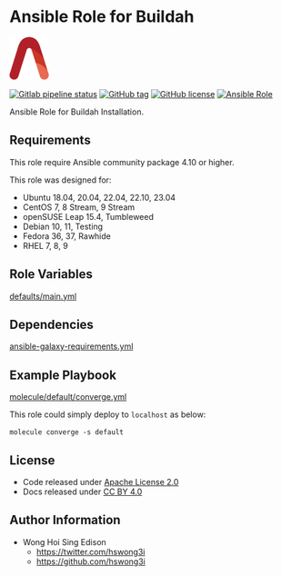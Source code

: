 # Ansible Role for Buildah

<a href="https://alvistack.com" title="AlviStack" target="_blank"><img src="/alvistack.svg" height="75" alt="AlviStack"></a>

[![Gitlab pipeline status](https://img.shields.io/gitlab/pipeline/alvistack/ansible-role-buildah/master)](https://gitlab.com/alvistack/ansible-role-buildah/-/pipelines)
[![GitHub tag](https://img.shields.io/github/tag/alvistack/ansible-role-buildah.svg)](https://github.com/alvistack/ansible-role-buildah/tags)
[![GitHub license](https://img.shields.io/github/license/alvistack/ansible-role-buildah.svg)](https://github.com/alvistack/ansible-role-buildah/blob/master/LICENSE)
[![Ansible Role](https://img.shields.io/badge/galaxy-alvistack.buildah-blue.svg)](https://galaxy.ansible.com/alvistack/buildah)

Ansible Role for Buildah Installation.

## Requirements

This role require Ansible community package 4.10 or higher.

This role was designed for:

-   Ubuntu 18.04, 20.04, 22.04, 22.10, 23.04
-   CentOS 7, 8 Stream, 9 Stream
-   openSUSE Leap 15.4, Tumbleweed
-   Debian 10, 11, Testing
-   Fedora 36, 37, Rawhide
-   RHEL 7, 8, 9

## Role Variables

[defaults/main.yml](defaults/main.yml)

## Dependencies

[ansible-galaxy-requirements.yml](ansible-galaxy-requirements.yml)

## Example Playbook

[molecule/default/converge.yml](molecule/default/converge.yml)

This role could simply deploy to `localhost` as below:

    molecule converge -s default

## License

-   Code released under [Apache License 2.0](LICENSE)
-   Docs released under [CC BY 4.0](http://creativecommons.org/licenses/by/4.0/)

## Author Information

-   Wong Hoi Sing Edison
    -   <https://twitter.com/hswong3i>
    -   <https://github.com/hswong3i>
